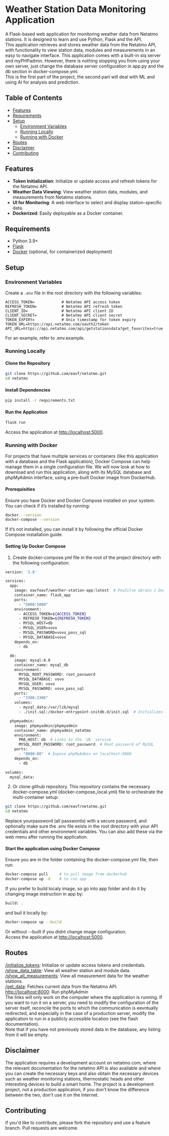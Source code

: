# Weather Station Data Monitoring Application

A Flask-based web application for monitoring weather data from Netatmo stations. It is designed to learn and use Python, Flask and the API.  
This application retrieves and stores weather data from the Netatmo API, with functionality to view station data, modules and measurements in an easy to navigate interface. This application comes with a built-in slq server and myPHPadmin. However, there is nothing stopping you from using your own server, just change the database server configuration in app.py and the db section in docker-compose.yml.  
This is the first part of the project, the second part will deal with ML and using AI for analysis and prediction.

## Table of Contents

- [Features](#features)
- [Requirements](#requirements)
- [Setup](#setup)
  - [Environment Variables](#environment-variables)
  - [Running Locally](#running-locally)
  - [Running with Docker](#running-with-docker)
- [Routes](#routes)
- [Disclaimer](#disclaimer)
- [Contributing](#contributing)

## Features

- **Token Initialization**: Initialize or update access and refresh tokens for the Netatmo API.
- **Weather Data Viewing**: View weather station data, modules, and measurements from Netatmo stations.
- **UI for Monitoring**: A web interface to select and display station-specific data.
- **Dockerized**: Easily deployable as a Docker container.

## Requirements

- Python 3.9+
- [Flask](https://flask.palletsprojects.com/)
- [Docker](https://www.docker.com/) (optional, for containerized deployment)

## Setup

### Environment Variables

Create a `.env` file in the root directory with the following variables:

```plaintext
ACCESS_TOKEN=            # Netatmo API access token
REFRESH_TOKEN=           # Netatmo API refresh token
CLIENT_ID=               # Netatmo API client ID
CLIENT_SECRET=           # Netatmo API client secret
TOKEN_EXPIRY=            # Unix timestamp for token expiry
TOKEN_URL=https://api.netatmo.com/oauth2/token
API_URL=https://api.netatmo.com/api/getstationsdata?get_favorites=true
```

For an example, refer to .env.example.

### Running Locally

#### Clone the Repository

```bash
git clone https://github.com/eavf/netatmo.git
cd netatmo
```

#### Install Dependencies

```bash
pip install -r requirements.txt
```

#### Run the Application

```bash
flask run
```
Access the application at [http://localhost:5000](http://localhost:5000).

### Running with Docker

For projects that have multiple services or containers (like this application with a database and the Flask application), Docker Compose can help manage them in a single configuration file. We will now look at how to download and run this application, along with its MySQL database and phpMyAdmin interface, using a pre-built Docker image from DockerHub.

#### Prerequisities
Ensure you have Docker and Docker Compose installed on your system. You can check if it’s installed by running:
```bash
docker --version
docker-compose --version
```
If it’s not installed, you can install it by following the official Docker Compose installation guide.

#### Setting Up Docker Compose
1. Create docker-compose.yml file in the root of the project directory with the following configuration:

```bash
version: '3.8'

services:
  app:
    image: eavfeavf/weather-station-app:latest  # Použitie obrazu z DockerHub
    container_name: flask_app
    ports:
      - "5000:5000"
    environment:
      - ACCESS_TOKEN=${ACCESS_TOKEN}
      - REFRESH_TOKEN=${REFRESH_TOKEN}
      - MYSQL_HOST=db
      - MYSQL_USER=vovo
      - MYSQL_PASSWORD=vovo_pass_sql
      - MYSQL_DATABASE=vovo
    depends_on:
      - db

  db:
    image: mysql:8.0
    container_name: mysql_db
    environment:
      MYSQL_ROOT_PASSWORD: root_password
      MYSQL_DATABASE: vovo
      MYSQL_USER: vovo
      MYSQL_PASSWORD: vovo_pass_sql
    ports:
      - "3306:3306"
    volumes:
      - mysql_data:/var/lib/mysql
      - ./init.sql:/docker-entrypoint-initdb.d/init.sql  # Initializes the DB schema

  phpmyadmin:
    image: phpmyadmin/phpmyadmin
    container_name: phpmyadmin_natatmo
    environment:
      PMA_HOST: db  # Links to the `db` service
      MYSQL_ROOT_PASSWORD: root_password  # Root password of MySQL
    ports:
      - "8080:80"  # Expose phpMyAdmin on localhost:8080
    depends_on:
      - db

volumes:
  mysql_data:
```
2. Or clone github repository.
This repository contains the necessary docker-compose.yml (docker-compose_local.yml) file to orchestrate the multi-container setup:
```bash
git clone https://github.com/eavf/netatmo.git
cd netatmo
```
Replace yourpassword (all passwords) with a secure password, and optionally make sure the .env file exists in the root directory with your API credentials and other environment variables. You can also add these via the web menu after running the application.

#### Start the application using Docker Compose
Ensure you are in the folder containing the docker-compose.yml file, then run:

```bash
docker-compose pull     # to pull image from dockerhub
docker-compose up -d    # to run app
```
If you prefer to build localy image, so go into app folder and do it by changing image instruction in app by:
```bash
build: .
```
and buil it locally by:
```bash
docker-compose up --build
```
Or without --built if you didnt change image configuration.  
Access the application at [http://localhost:5000](http://localhost:5000).

## Routes
[/initialize_tokens](http://localhost:5000/initialize_tokens): Initialize or update access tokens and credentials.  
[/show_data_table](http://localhost:5000/show_data_table): View all weather station and module data.  
[/show_all_measurements](http://localhost:5000/show_all_measurements): View all measurement data for the weather stations.  
[/get_data](http://localhost:5000/get_data): Fetches current data from the Netatmo API.  
[http://localhost:8000](http://localhost:8000): Run phpMyAdmin  
The links will only work on the computer where the application is running. If you want to run it on a server, you need to modify the configuration of the server itself, reconcile the ports to which the communication is eevntually redirected, and especially in the case of a production server, modify the application to run in a publicly accessible location (see the flash documentation).  
Note that if you have not previously stored data in the database, any listing from it will be empty.

## Disclaimer
The application requires a development account on netatmo.com, where the relevant documentation for the netatmo API is also available and where you can create the necessary keys and also obtain the necessary devices such as weather monitoring stations, thermostatic heads and other interesting devices to build a smart home. 
The project is a development project, not a production application, if you don't know the difference between the two, don't use it on the Internet. 


## Contributing
If you'd like to contribute, please fork the repository and use a feature branch. Pull requests are welcome.
